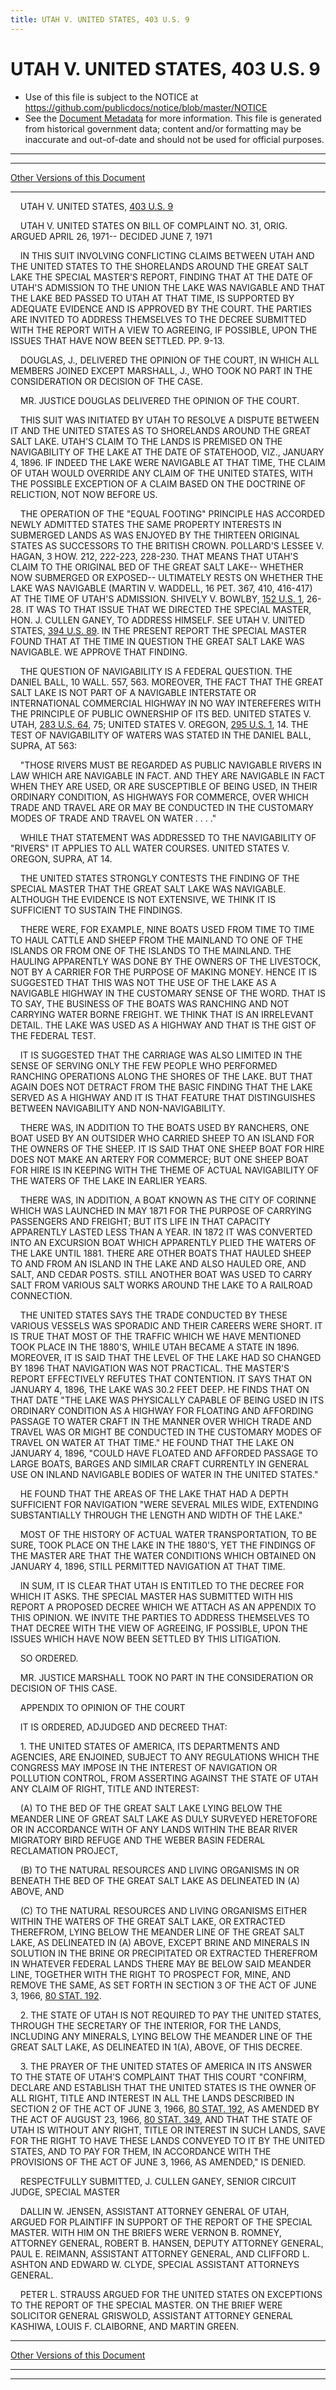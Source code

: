 ```yaml
---
title: UTAH V. UNITED STATES, 403 U.S. 9
---
```


# UTAH V. UNITED STATES, 403 U.S. 9

* Use of this file is subject to the NOTICE at https://github.com/publicdocs/notice/blob/master/NOTICE
* See the [Document Metadata](../../../index.md) for more information.
  This file is generated from historical government data; content and/or formatting may be inaccurate and out-of-date and should not be used for official purposes.

----------
----------

[Other Versions of this Document](https://publicdocs.github.io/go/links?ns=uslm-x&ref=%2Fus%2Fcourts%2Fscotus%2FusReporter%2F403%2F9)

----------

    UTAH V. UNITED STATES, [403 U.S. 9][/us/courts/scotus/usReporter/403/9]

    UTAH V. UNITED STATES ON BILL OF COMPLAINT NO. 31, ORIG.  ARGUED APRIL 26, 1971-- DECIDED JUNE 7, 1971

    IN THIS SUIT INVOLVING CONFLICTING CLAIMS BETWEEN UTAH AND THE UNITED STATES TO THE SHORELANDS AROUND THE GREAT SALT LAKE THE SPECIAL MASTER'S REPORT, FINDING THAT AT THE DATE OF UTAH'S ADMISSION TO THE UNION THE LAKE WAS NAVIGABLE AND THAT THE LAKE BED PASSED TO UTAH AT THAT TIME, IS SUPPORTED BY ADEQUATE EVIDENCE AND IS APPROVED BY THE COURT.  THE PARTIES ARE INVITED TO ADDRESS THEMSELVES TO THE DECREE SUBMITTED WITH THE REPORT WITH A VIEW TO AGREEING, IF POSSIBLE, UPON THE ISSUES THAT HAVE NOW BEEN SETTLED.  PP. 9-13.

    DOUGLAS, J., DELIVERED THE OPINION OF THE COURT, IN WHICH ALL MEMBERS JOINED EXCEPT MARSHALL, J., WHO TOOK NO PART IN THE CONSIDERATION OR DECISION OF THE CASE.

    MR. JUSTICE DOUGLAS DELIVERED THE OPINION OF THE COURT.

    THIS SUIT WAS INITIATED BY UTAH TO RESOLVE A DISPUTE BETWEEN IT AND THE UNITED STATES AS TO SHORELANDS AROUND THE GREAT SALT LAKE.  UTAH'S CLAIM TO THE LANDS IS PREMISED ON THE NAVIGABILITY OF THE LAKE AT THE DATE OF STATEHOOD, VIZ., JANUARY 4, 1896.  IF INDEED THE LAKE WERE NAVIGABLE AT THAT TIME, THE CLAIM OF UTAH WOULD OVERRIDE ANY CLAIM OF THE UNITED STATES, WITH THE POSSIBLE EXCEPTION OF A CLAIM BASED ON THE DOCTRINE OF RELICTION, NOT NOW BEFORE US.

    THE OPERATION OF THE "EQUAL FOOTING" PRINCIPLE HAS ACCORDED NEWLY ADMITTED STATES THE SAME PROPERTY INTERESTS IN SUBMERGED LANDS AS WAS ENJOYED BY THE THIRTEEN ORIGINAL STATES AS SUCCESSORS TO THE BRITISH CROWN.  POLLARD'S LESSEE V. HAGAN, 3 HOW.  212, 222-223, 228-230.  THAT MEANS THAT UTAH'S CLAIM TO THE ORIGINAL BED OF THE GREAT SALT LAKE-- WHETHER NOW SUBMERGED OR EXPOSED-- ULTIMATELY RESTS ON WHETHER THE LAKE WAS NAVIGABLE (MARTIN V. WADDELL, 16 PET. 367, 410, 416-417) AT THE TIME OF UTAH'S ADMISSION.  SHIVELY V. BOWLBY, [152 U.S. 1][/us/courts/scotus/usReporter/152/1], 26-28.  IT WAS TO THAT ISSUE THAT WE DIRECTED THE SPECIAL MASTER, HON. J. CULLEN GANEY, TO ADDRESS HIMSELF.  SEE UTAH V. UNITED STATES, [394 U.S. 89][/us/courts/scotus/usReporter/394/89].  IN THE PRESENT REPORT THE SPECIAL MASTER FOUND THAT AT THE TIME IN QUESTION THE GREAT SALT LAKE WAS NAVIGABLE.  WE APPROVE THAT FINDING.

    THE QUESTION OF NAVIGABILITY IS A FEDERAL QUESTION.  THE DANIEL BALL, 10 WALL.  557, 563.  MOREOVER, THE FACT THAT THE GREAT SALT LAKE IS NOT PART OF A NAVIGABLE INTERSTATE OR INTERNATIONAL COMMERCIAL HIGHWAY IN NO WAY INTEREFERES WITH THE PRINCIPLE OF PUBLIC OWNERSHIP OF ITS BED.  UNITED STATES V. UTAH, [283 U.S. 64][/us/courts/scotus/usReporter/283/64], 75; UNITED STATES V. OREGON, [295 U.S. 1][/us/courts/scotus/usReporter/295/1], 14.  THE TEST OF NAVIGABILITY OF WATERS WAS STATED IN THE DANIEL BALL, SUPRA, AT 563:

    "THOSE RIVERS MUST BE REGARDED AS PUBLIC NAVIGABLE RIVERS IN LAW WHICH ARE NAVIGABLE IN FACT.  AND THEY ARE NAVIGABLE IN FACT WHEN THEY ARE USED, OR ARE SUSCEPTIBLE OF BEING USED, IN THEIR ORDINARY CONDITION, AS HIGHWAYS FOR COMMERCE, OVER WHICH TRADE AND TRAVEL ARE OR MAY BE CONDUCTED IN THE CUSTOMARY MODES OF TRADE AND TRAVEL ON WATER . . . ."

    WHILE THAT STATEMENT WAS ADDRESSED TO THE NAVIGABILITY OF "RIVERS" IT APPLIES TO ALL WATER COURSES.  UNITED STATES V. OREGON, SUPRA, AT 14.

    THE UNITED STATES STRONGLY CONTESTS THE FINDING OF THE SPECIAL MASTER THAT THE GREAT SALT LAKE WAS NAVIGABLE.  ALTHOUGH THE EVIDENCE IS NOT EXTENSIVE, WE THINK IT IS SUFFICIENT TO SUSTAIN THE FINDINGS.

    THERE WERE, FOR EXAMPLE, NINE BOATS USED FROM TIME TO TIME TO HAUL CATTLE AND SHEEP FROM THE MAINLAND TO ONE OF THE ISLANDS OR FROM ONE OF THE ISLANDS TO THE MAINLAND.  THE HAULING APPARENTLY WAS DONE BY THE OWNERS OF THE LIVESTOCK, NOT BY A CARRIER FOR THE PURPOSE OF MAKING MONEY.  HENCE IT IS SUGGESTED THAT THIS WAS NOT THE USE OF THE LAKE AS A NAVIGABLE HIGHWAY IN THE CUSTOMARY SENSE OF THE WORD.  THAT IS TO SAY, THE BUSINESS OF THE BOATS WAS RANCHING AND NOT CARRYING WATER BORNE FREIGHT.  WE THINK THAT IS AN IRRELEVANT DETAIL.  THE LAKE WAS USED AS A HIGHWAY AND THAT IS THE GIST OF THE FEDERAL TEST.

    IT IS SUGGESTED THAT THE CARRIAGE WAS ALSO LIMITED IN THE SENSE OF SERVING ONLY THE FEW PEOPLE WHO PERFORMED RANCHING OPERATIONS ALONG THE SHORES OF THE LAKE.  BUT THAT AGAIN DOES NOT DETRACT FROM THE BASIC FINDING THAT THE LAKE SERVED AS A HIGHWAY AND IT IS THAT FEATURE THAT DISTINGUISHES BETWEEN NAVIGABILITY AND NON-NAVIGABILITY.

    THERE WAS, IN ADDITION TO THE BOATS USED BY RANCHERS, ONE BOAT USED BY AN OUTSIDER WHO CARRIED SHEEP TO AN ISLAND FOR THE OWNERS OF THE SHEEP.  IT IS SAID THAT ONE SHEEP BOAT FOR HIRE DOES NOT MAKE AN ARTERY FOR COMMERCE; BUT ONE SHEEP BOAT FOR HIRE IS IN KEEPING WITH THE THEME OF ACTUAL NAVIGABILITY OF THE WATERS OF THE LAKE IN EARLIER YEARS.

    THERE WAS, IN ADDITION, A BOAT KNOWN AS THE CITY OF CORINNE WHICH WAS LAUNCHED IN MAY 1871 FOR THE PURPOSE OF CARRYING PASSENGERS AND FREIGHT; BUT ITS LIFE IN THAT CAPACITY APPARENTLY LASTED LESS THAN A YEAR.  IN 1872 IT WAS CONVERTED INTO AN EXCURSION BOAT WHICH APPARENTLY PLIED THE WATERS OF THE LAKE UNTIL 1881.  THERE ARE OTHER BOATS THAT HAULED SHEEP TO AND FROM AN ISLAND IN THE LAKE AND ALSO HAULED ORE, AND SALT, AND CEDAR POSTS.  STILL ANOTHER BOAT WAS USED TO CARRY SALT FROM VARIOUS SALT WORKS AROUND THE LAKE TO A RAILROAD CONNECTION.

    THE UNITED STATES SAYS THE TRADE CONDUCTED BY THESE VARIOUS VESSELS WAS SPORADIC AND THEIR CAREERS WERE SHORT.  IT IS TRUE THAT MOST OF THE TRAFFIC WHICH WE HAVE MENTIONED TOOK PLACE IN THE 1880'S, WHILE UTAH BECAME A STATE IN 1896.  MOREOVER, IT IS SAID THAT THE LEVEL OF THE LAKE HAD SO CHANGED BY 1896 THAT NAVIGATION WAS NOT PRACTICAL.  THE MASTER'S REPORT EFFECTIVELY REFUTES THAT CONTENTION.  IT SAYS THAT ON JANUARY 4, 1896, THE LAKE WAS 30.2 FEET DEEP.  HE FINDS THAT ON THAT DATE "THE LAKE WAS PHYSICALLY CAPABLE OF BEING USED IN ITS ORDINARY CONDITION AS A HIGHWAY FOR FLOATING AND AFFORDING PASSAGE TO WATER CRAFT IN THE MANNER OVER WHICH TRADE AND TRAVEL WAS OR MIGHT BE CONDUCTED IN THE CUSTOMARY MODES OF TRAVEL ON WATER AT THAT TIME."  HE FOUND THAT THE LAKE ON JANUARY 4, 1896, "COULD HAVE FLOATED AND AFFORDED PASSAGE TO LARGE BOATS, BARGES AND SIMILAR CRAFT CURRENTLY IN GENERAL USE ON INLAND NAVIGABLE BODIES OF WATER IN THE UNITED STATES."

    HE FOUND THAT THE AREAS OF THE LAKE THAT HAD A DEPTH SUFFICIENT FOR NAVIGATION "WERE SEVERAL MILES WIDE, EXTENDING SUBSTANTIALLY THROUGH THE LENGTH AND WIDTH OF THE LAKE."

    MOST OF THE HISTORY OF ACTUAL WATER TRANSPORTATION, TO BE SURE, TOOK PLACE ON THE LAKE IN THE 1880'S, YET THE FINDINGS OF THE MASTER ARE THAT THE WATER CONDITIONS WHICH OBTAINED ON JANUARY 4, 1896, STILL PERMITTED NAVIGATION AT THAT TIME.

    IN SUM, IT IS CLEAR THAT UTAH IS ENTITLED TO THE DECREE FOR WHICH IT ASKS.  THE SPECIAL MASTER HAS SUBMITTED WITH HIS REPORT A PROPOSED DECREE WHICH WE ATTACH AS AN APPENDIX TO THIS OPINION.  WE INVITE THE PARTIES TO ADDRESS THEMSELVES TO THAT DECREE WITH THE VIEW OF AGREEING, IF POSSIBLE, UPON THE ISSUES WHICH HAVE NOW BEEN SETTLED BY THIS LITIGATION.

    SO ORDERED.

    MR. JUSTICE MARSHALL TOOK NO PART IN THE CONSIDERATION OR DECISION OF THIS CASE.

    APPENDIX TO OPINION OF THE COURT

    IT IS ORDERED, ADJUDGED AND DECREED THAT:

    1.  THE UNITED STATES OF AMERICA, ITS DEPARTMENTS AND AGENCIES, ARE ENJOINED, SUBJECT TO ANY REGULATIONS WHICH THE CONGRESS MAY IMPOSE IN THE INTEREST OF NAVIGATION OR POLLUTION CONTROL, FROM ASSERTING AGAINST THE STATE OF UTAH ANY CLAIM OF RIGHT, TITLE AND INTEREST:

    (A) TO THE BED OF THE GREAT SALT LAKE LYING BELOW THE MEANDER LINE OF GREAT SALT LAKE AS DULY SURVEYED HERETOFORE OR IN ACCORDANCE WITH OF ANY LANDS WITHIN THE BEAR RIVER MIGRATORY BIRD REFUGE AND THE WEBER BASIN FEDERAL RECLAMATION PROJECT,

    (B) TO THE NATURAL RESOURCES AND LIVING ORGANISMS IN OR BENEATH THE BED OF THE GREAT SALT LAKE AS DELINEATED IN (A) ABOVE, AND

    (C) TO THE NATURAL RESOURCES AND LIVING ORGANISMS EITHER WITHIN THE WATERS OF THE GREAT SALT LAKE, OR EXTRACTED THEREFROM, LYING BELOW THE MEANDER LINE OF THE GREAT SALT LAKE, AS DELINEATED IN (A) ABOVE, EXCEPT BRINE AND MINERALS IN SOLUTION IN THE BRINE OR PRECIPITATED OR EXTRACTED THEREFROM IN WHATEVER FEDERAL LANDS THERE MAY BE BELOW SAID MEANDER LINE, TOGETHER WITH THE RIGHT TO PROSPECT FOR, MINE, AND REMOVE THE SAME, AS SET FORTH IN SECTION 3 OF THE ACT OF JUNE 3, 1966, [80 STAT. 192][/us/stat/80/192].

    2.  THE STATE OF UTAH IS NOT REQUIRED TO PAY THE UNITED STATES, THROUGH THE SECRETARY OF THE INTERIOR, FOR THE LANDS, INCLUDING ANY MINERALS, LYING BELOW THE MEANDER LINE OF THE GREAT SALT LAKE, AS DELINEATED IN 1(A), ABOVE, OF THIS DECREE.

    3.  THE PRAYER OF THE UNITED STATES OF AMERICA IN ITS ANSWER TO THE STATE OF UTAH'S COMPLAINT THAT THIS COURT "CONFIRM, DECLARE AND ESTABLISH THAT THE UNITED STATES IS THE OWNER OF ALL RIGHT, TITLE AND INTEREST IN ALL THE LANDS DESCRIBED IN SECTION 2 OF THE ACT OF JUNE 3, 1966, [80 STAT. 192][/us/stat/80/192], AS AMENDED BY THE ACT OF AUGUST 23, 1966, [80 STAT. 349][/us/stat/80/349], AND THAT THE STATE OF UTAH IS WITHOUT ANY RIGHT, TITLE OR INTEREST IN SUCH LANDS, SAVE FOR THE RIGHT TO HAVE THESE LANDS CONVEYED TO IT BY THE UNITED STATES, AND TO PAY FOR THEM, IN ACCORDANCE WITH THE PROVISIONS OF THE ACT OF JUNE 3, 1966, AS AMENDED," IS DENIED.

    RESPECTFULLY SUBMITTED, J. CULLEN GANEY, SENIOR CIRCUIT JUDGE, SPECIAL MASTER

    DALLIN W. JENSEN, ASSISTANT ATTORNEY GENERAL OF UTAH, ARGUED FOR PLAINTIFF IN SUPPORT OF THE REPORT OF THE SPECIAL MASTER.  WITH HIM ON THE BRIEFS WERE VERNON B. ROMNEY, ATTORNEY GENERAL, ROBERT B. HANSEN, DEPUTY ATTORNEY GENERAL, PAUL E. REIMANN, ASSISTANT ATTORNEY GENERAL, AND CLIFFORD L. ASHTON AND EDWARD W. CLYDE, SPECIAL ASSISTANT ATTORNEYS GENERAL.

    PETER L. STRAUSS ARGUED FOR THE UNITED STATES ON EXCEPTIONS TO THE REPORT OF THE SPECIAL MASTER.  ON THE BRIEF WERE SOLICITOR GENERAL GRISWOLD, ASSISTANT ATTORNEY GENERAL KASHIWA, LOUIS F. CLAIBORNE, AND MARTIN GREEN.

----------

[Other Versions of this Document](https://publicdocs.github.io/go/links?ns=uslm-x&ref=%2Fus%2Fcourts%2Fscotus%2FusReporter%2F403%2F9)

----------
----------

[/us/courts/scotus/usReporter/403/9]: https://publicdocs.github.io/go/links?ns=uslm-x&ref=%2Fus%2Fcourts%2Fscotus%2FusReporter%2F403%2F9
[/us/courts/scotus/usReporter/152/1]: https://publicdocs.github.io/go/links?ns=uslm-x&ref=%2Fus%2Fcourts%2Fscotus%2FusReporter%2F152%2F1
[/us/courts/scotus/usReporter/394/89]: https://publicdocs.github.io/go/links?ns=uslm-x&ref=%2Fus%2Fcourts%2Fscotus%2FusReporter%2F394%2F89
[/us/courts/scotus/usReporter/283/64]: https://publicdocs.github.io/go/links?ns=uslm-x&ref=%2Fus%2Fcourts%2Fscotus%2FusReporter%2F283%2F64
[/us/courts/scotus/usReporter/295/1]: https://publicdocs.github.io/go/links?ns=uslm-x&ref=%2Fus%2Fcourts%2Fscotus%2FusReporter%2F295%2F1
[/us/stat/80/192]: https://publicdocs.github.io/go/links?ns=uslm&ref=%2Fus%2Fstat%2F80%2F192
[/us/stat/80/192]: https://publicdocs.github.io/go/links?ns=uslm&ref=%2Fus%2Fstat%2F80%2F192
[/us/stat/80/349]: https://publicdocs.github.io/go/links?ns=uslm&ref=%2Fus%2Fstat%2F80%2F349


